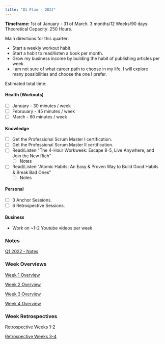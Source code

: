 ```yaml
---
title: "Q1 Plan - 2022"
---
```

**Timeframe:** 1st of January - 31 of March.
3 months/12 Weeks/90 days.
Theoretical Capacity: 250 Hours.

Main directions for this quarter:
- Start a weekly workout habit.
- Start a habit to read/listen a book per month.
- Grow my business income by building the habit of publishing articles per week.
- I am not sure of what career path to choose in my life. I will explore many possibilities and choose the one I prefer.

Estimated total time:

#### Health (Workouts)
- [ ] January - 30 minutes / week
- [ ] Februuary - 45 minutes / week
- [ ] March - 60 minutes / week

#### Knowledge
- [ ] Get the Professional Scrum Master I certification.
- [ ] Get the Professional Scrum Master II certification.
- [ ] Read/Listen "The 4-Hour Workweek: Escape 9-5, Live Anywhere, and Join the New Rich" 
	- [ ] Notes 
- [ ] Read/Listen "Atomic Habits: An Easy & Proven Way to Build Good Habits & Break Bad Ones" 
	- [ ] Notes

#### Personal 
- [ ] 3 Anchor Sessions. 
- [ ] 6 Retrospective Sessions. 

#### Business 
- Work on ~1-2 Youtube videos per week 

### Notes
[Q1 2022 - Notes](Master_Plans/2022/Q1/Q1%202022%20-%20Notes.md)

### Week Overviews
[Week 1 Overview](Master_Plans/2022/Q1/Overviews/Week%201%20Overview.md)

[Week 2 Overview](Master_Plans/2022/Q1/Overviews/Week%202%20Overview.md)

[Week 3 Overview](Master_Plans/2022/Q1/Overviews/Week%203%20Overview.md)

[Week 4 Overview](Master_Plans/2022/Q1/Overviews/Week%204%20Overview.md)

### Week Retrospectives
[Retrospective Weeks 1-2](Master_Plans/2022/Q1/Retrospectives/Retrospective%20Weeks%201-2.md)

[Retrospective Weeks 3-4](Master_Plans/2022/Q1/Retrospectives/Retrospective%20Weeks%203-4.md)

